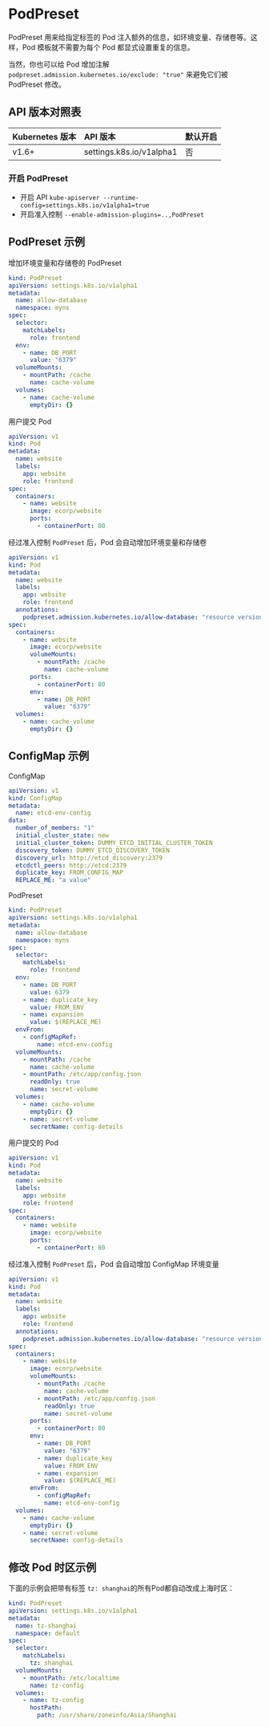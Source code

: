 # PodPreset

PodPreset 用来给指定标签的 Pod 注入额外的信息，如环境变量、存储卷等。这样，Pod 模板就不需要为每个 Pod 都显式设置重复的信息。

当然，你也可以给 Pod 增加注解 `podpreset.admission.kubernetes.io/exclude: "true"` 来避免它们被 PodPreset 修改。

## API 版本对照表

| Kubernetes 版本 | API 版本 | 默认开启 |
| :--- | :--- | :--- |
| v1.6+ | settings.k8s.io/v1alpha1 | 否 |

### 开启 PodPreset

* 开启 API `kube-apiserver --runtime-config=settings.k8s.io/v1alpha1=true`
* 开启准入控制 `--enable-admission-plugins=..,PodPreset`

## PodPreset 示例

增加环境变量和存储卷的 PodPreset

```yaml
kind: PodPreset
apiVersion: settings.k8s.io/v1alpha1
metadata:
  name: allow-database
  namespace: myns
spec:
  selector:
    matchLabels:
      role: frontend
  env:
    - name: DB_PORT
      value: "6379"
  volumeMounts:
    - mountPath: /cache
      name: cache-volume
  volumes:
    - name: cache-volume
      emptyDir: {}
```

用户提交 Pod

```yaml
apiVersion: v1
kind: Pod
metadata:
  name: website
  labels:
    app: website
    role: frontend
spec:
  containers:
    - name: website
      image: ecorp/website
      ports:
        - containerPort: 80
```

经过准入控制 `PodPreset` 后，Pod 会自动增加环境变量和存储卷

```yaml
apiVersion: v1
kind: Pod
metadata:
  name: website
  labels:
    app: website
    role: frontend
  annotations:
    podpreset.admission.kubernetes.io/allow-database: "resource version"
spec:
  containers:
    - name: website
      image: ecorp/website
      volumeMounts:
        - mountPath: /cache
          name: cache-volume
      ports:
        - containerPort: 80
      env:
        - name: DB_PORT
          value: "6379"
  volumes:
    - name: cache-volume
      emptyDir: {}
```

## ConfigMap 示例

ConfigMap

```yaml
apiVersion: v1
kind: ConfigMap
metadata:
  name: etcd-env-config
data:
  number_of_members: "1"
  initial_cluster_state: new
  initial_cluster_token: DUMMY_ETCD_INITIAL_CLUSTER_TOKEN
  discovery_token: DUMMY_ETCD_DISCOVERY_TOKEN
  discovery_url: http://etcd_discovery:2379
  etcdctl_peers: http://etcd:2379
  duplicate_key: FROM_CONFIG_MAP
  REPLACE_ME: "a value"
```

PodPreset

```yaml
kind: PodPreset
apiVersion: settings.k8s.io/v1alpha1
metadata:
  name: allow-database
  namespace: myns
spec:
  selector:
    matchLabels:
      role: frontend
  env:
    - name: DB_PORT
      value: 6379
    - name: duplicate_key
      value: FROM_ENV
    - name: expansion
      value: $(REPLACE_ME)
  envFrom:
    - configMapRef:
        name: etcd-env-config
  volumeMounts:
    - mountPath: /cache
      name: cache-volume
    - mountPath: /etc/app/config.json
      readOnly: true
      name: secret-volume
  volumes:
    - name: cache-volume
      emptyDir: {}
    - name: secret-volume
      secretName: config-details
```

用户提交的 Pod

```yaml
apiVersion: v1
kind: Pod
metadata:
  name: website
  labels:
    app: website
    role: frontend
spec:
  containers:
    - name: website
      image: ecorp/website
      ports:
        - containerPort: 80
```

经过准入控制 `PodPreset` 后，Pod 会自动增加 ConfigMap 环境变量

```yaml
apiVersion: v1
kind: Pod
metadata:
  name: website
  labels:
    app: website
    role: frontend
  annotations:
    podpreset.admission.kubernetes.io/allow-database: "resource version"
spec:
  containers:
    - name: website
      image: ecorp/website
      volumeMounts:
        - mountPath: /cache
          name: cache-volume
        - mountPath: /etc/app/config.json
          readOnly: true
          name: secret-volume
      ports:
        - containerPort: 80
      env:
        - name: DB_PORT
          value: "6379"
        - name: duplicate_key
          value: FROM_ENV
        - name: expansion
          value: $(REPLACE_ME)
      envFrom:
        - configMapRef:
          name: etcd-env-config
  volumes:
    - name: cache-volume
      emptyDir: {}
    - name: secret-volume
      secretName: config-details
```

## 修改 Pod 时区示例

下面的示例会把带有标签 `tz: shanghai`的所有Pod都自动改成上海时区：

```yaml
kind: PodPreset
apiVersion: settings.k8s.io/v1alpha1
metadata:
  name: tz-shanghai
  namespace: default
spec:
  selector:
    matchLabels:
      tz: shanghai
  volumeMounts:
    - mountPath: /etc/localtime
      name: tz-config
  volumes:
    - name: tz-config
      hostPath:
        path: /usr/share/zoneinfo/Asia/Shanghai
```

